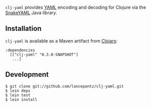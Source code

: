 `clj-yaml` provides [YAML](http://yaml.org) encoding and decoding for Clojure via the [SnakeYAML](http://code.google.com/p/snakeyaml/) Java library.

## Installation

`clj-yaml` is available as a Maven artifact from [Clojars](http://clojars.org/clj-yaml):

    :dependencies
      [["clj-yaml" "0.3.0-SNAPSHOT"]
       ...]

## Development

    $ git clone git://github.com/lancepantz/clj-yaml.git
    $ lein deps
    $ lein test
    $ lein install
